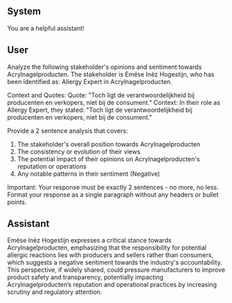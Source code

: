 ## System

You are a helpful assistant!

## User


Analyze the following stakeholder's opinions and sentiment towards Acrylnagelproducten. The stakeholder is Emése Inèz Hogestijn, who has been identified as: Allergy Expert in Acrylnagelproducten.

Context and Quotes:
Quote: "Toch ligt de verantwoordelijkheid bij producenten en verkopers, niet bij de consument."
Context: In their role as Allergy Expert, they stated: "Toch ligt de verantwoordelijkheid bij producenten en verkopers, niet bij de consument."

Provide a 2 sentence analysis that covers:
1. The stakeholder's overall position towards Acrylnagelproducten
2. The consistency or evolution of their views
3. The potential impact of their opinions on Acrylnagelproducten's reputation or operations
4. Any notable patterns in their sentiment (Negative)

Important: Your response must be exactly 2 sentences - no more, no less.
Format your response as a single paragraph without any headers or bullet points.


## Assistant

Emése Inèz Hogestijn expresses a critical stance towards Acrylnagelproducten, emphasizing that the responsibility for potential allergic reactions lies with producers and sellers rather than consumers, which suggests a negative sentiment towards the industry's accountability. This perspective, if widely shared, could pressure manufacturers to improve product safety and transparency, potentially impacting Acrylnagelproducten’s reputation and operational practices by increasing scrutiny and regulatory attention.


